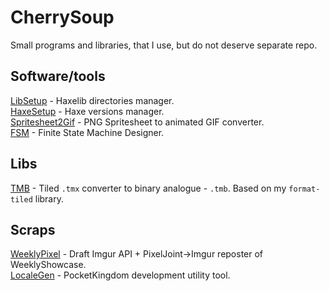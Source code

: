 # CherrySoup
Small programs and libraries, that I use, but do not deserve separate repo.

## Software/tools
[LibSetup](libsetup) - Haxelib directories manager.  
[HaxeSetup](haxesetup) - Haxe versions manager.  
[Spritesheet2Gif](spritesheet2gif) - PNG Spritesheet to animated GIF converter.  
[FSM](fsm) - Finite State Machine Designer.

## Libs
[TMB](tmb) - Tiled `.tmx` converter to binary analogue - `.tmb`. Based on my `format-tiled` library.  

## Scraps
[WeeklyPixel](weeklypixel) - Draft Imgur API + PixelJoint->Imgur reposter of WeeklyShowcase.  
[LocaleGen](localegen) - PocketKingdom development utility tool.